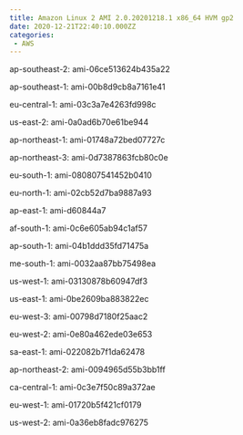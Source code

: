 ```yaml
---
title: Amazon Linux 2 AMI 2.0.20201218.1 x86_64 HVM gp2
date: 2020-12-21T22:40:10.000ZZ
categories:
 - AWS
---
```


ap-southeast-2: ami-06ce513624b435a22

ap-southeast-1: ami-00b8d9cb8a7161e41

eu-central-1: ami-03c3a7e4263fd998c

us-east-2: ami-0a0ad6b70e61be944

ap-northeast-1: ami-01748a72bed07727c

ap-northeast-3: ami-0d7387863fcb80c0e

eu-south-1: ami-080807541452b0410

eu-north-1: ami-02cb52d7ba9887a93

ap-east-1: ami-d60844a7

af-south-1: ami-0c6e605ab94c1af57

ap-south-1: ami-04b1ddd35fd71475a

me-south-1: ami-0032aa87bb75498ea

us-west-1: ami-03130878b60947df3

us-east-1: ami-0be2609ba883822ec

eu-west-3: ami-00798d7180f25aac2

eu-west-2: ami-0e80a462ede03e653

sa-east-1: ami-022082b7f1da62478

ap-northeast-2: ami-0094965d55b3bb1ff

ca-central-1: ami-0c3e7f50c89a372ae

eu-west-1: ami-01720b5f421cf0179

us-west-2: ami-0a36eb8fadc976275

